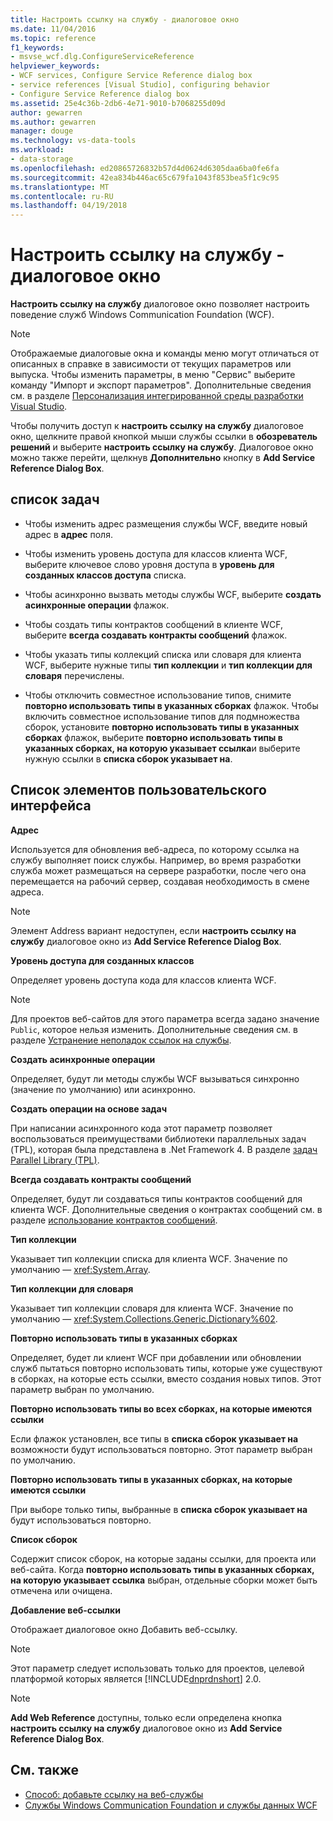```yaml
---
title: Настроить ссылку на службу - диалоговое окно
ms.date: 11/04/2016
ms.topic: reference
f1_keywords:
- msvse_wcf.dlg.ConfigureServiceReference
helpviewer_keywords:
- WCF services, Configure Service Reference dialog box
- service references [Visual Studio], configuring behavior
- Configure Service Reference dialog box
ms.assetid: 25e4c36b-2db6-4e71-9010-b7068255d09d
author: gewarren
ms.author: gewarren
manager: douge
ms.technology: vs-data-tools
ms.workload:
- data-storage
ms.openlocfilehash: ed20865726832b57d4d0624d6305daa6ba0fe6fa
ms.sourcegitcommit: 42ea834b446ac65c679fa1043f853bea5f1c9c95
ms.translationtype: MT
ms.contentlocale: ru-RU
ms.lasthandoff: 04/19/2018
---
```

# <a name="configure-service-reference-dialog-box"></a>Настроить ссылку на службу - диалоговое окно

**Настроить ссылку на службу** диалоговое окно позволяет настроить поведение служб Windows Communication Foundation (WCF).

> [!NOTE]
> Отображаемые диалоговые окна и команды меню могут отличаться от описанных в справке в зависимости от текущих параметров или выпуска. Чтобы изменить параметры, в меню "Сервис" выберите команду "Импорт и экспорт параметров". Дополнительные сведения см. в разделе [Персонализация интегрированной среды разработки Visual Studio](../ide/personalizing-the-visual-studio-ide.md).

Чтобы получить доступ к **настроить ссылку на службу** диалоговое окно, щелкните правой кнопкой мыши службы ссылки в **обозреватель решений** и выберите **настроить ссылку на службу**. Диалоговое окно можно также перейти, щелкнув **Дополнительно** кнопку в **Add Service Reference Dialog Box**.

## <a name="task-list"></a>список задач

- Чтобы изменить адрес размещения службы WCF, введите новый адрес в **адрес** поля.

- Чтобы изменить уровень доступа для классов клиента WCF, выберите ключевое слово уровня доступа в **уровень для созданных классов доступа** списка.

- Чтобы асинхронно вызвать методы службы WCF, выберите **создать асинхронные операции** флажок.

- Чтобы создать типы контрактов сообщений в клиенте WCF, выберите **всегда создавать контракты сообщений** флажок.

- Чтобы указать типы коллекций списка или словаря для клиента WCF, выберите нужные типы **тип коллекции** и **тип коллекции для словаря** перечислены.

- Чтобы отключить совместное использование типов, снимите **повторно использовать типы в указанных сборках** флажок. Чтобы включить совместное использование типов для подмножества сборок, установите **повторно использовать типы в указанных сборках** флажок, выберите **повторно использовать типы в указанных сборках, на которую указывает ссылка**и выберите нужную ссылки в **списка сборок указывает на**.

## <a name="uielement-list"></a>Список элементов пользовательского интерфейса

 **Адрес**

 Используется для обновления веб-адреса, по которому ссылка на службу выполняет поиск службы. Например, во время разработки служба может размещаться на сервере разработки, после чего она перемещается на рабочий сервер, создавая необходимость в смене адреса.

> [!NOTE]
> Элемент Address вариант недоступен, если **настроить ссылку на службу** диалоговое окно из **Add Service Reference Dialog Box**.

 **Уровень доступа для созданных классов**

 Определяет уровень доступа кода для классов клиента WCF.

> [!NOTE]
> Для проектов веб-сайтов для этого параметра всегда задано значение `Public`, которое нельзя изменить. Дополнительные сведения см. в разделе [Устранение неполадок ссылок на службы](../data-tools/troubleshooting-service-references.md).

 **Создать асинхронные операции**

 Определяет, будут ли методы службы WCF вызываться синхронно (значение по умолчанию) или асинхронно.

 **Создать операции на основе задач**

 При написании асинхронного кода этот параметр позволяет воспользоваться преимуществами библиотеки параллельных задач (TPL), которая была представлена в .Net Framework 4. В разделе [задач Parallel Library (TPL)](/dotnet/standard/parallel-programming/task-parallel-library-tpl).

 **Всегда создавать контракты сообщений**

 Определяет, будут ли создаваться типы контрактов сообщений для клиента WCF. Дополнительные сведения о контрактах сообщений см. в разделе [использование контрактов сообщений](/dotnet/framework/wcf/feature-details/using-message-contracts).

 **Тип коллекции**

 Указывает тип коллекции списка для клиента WCF. Значение по умолчанию — <xref:System.Array>.

 **Тип коллекции для словаря**

 Указывает тип коллекции словаря для клиента WCF. Значение по умолчанию — <xref:System.Collections.Generic.Dictionary%602>.

 **Повторно использовать типы в указанных сборках**

 Определяет, будет ли клиент WCF при добавлении или обновлении служб пытаться повторно использовать типы, которые уже существуют в сборках, на которые есть ссылки, вместо создания новых типов. Этот параметр выбран по умолчанию.

 **Повторно использовать типы во всех сборках, на которые имеются ссылки**

 Если флажок установлен, все типы в **списка сборок указывает на** возможности будут использоваться повторно. Этот параметр выбран по умолчанию.

 **Повторно использовать типы в указанных сборках, на которые имеются ссылки**

 При выборе только типы, выбранные в **списка сборок указывает на** будут использоваться повторно.

 **Список сборок**

 Содержит список сборок, на которые заданы ссылки, для проекта или веб-сайта. Когда **повторно использовать типы в указанных сборках, на которую указывает ссылка** выбран, отдельные сборки может быть отмечена или очищена.

 **Добавление веб-ссылки**

 Отображает диалоговое окно Добавить веб-ссылку.

> [!NOTE]
> Этот параметр следует использовать только для проектов, целевой платформой которых является [!INCLUDE[dnprdnshort](../code-quality/includes/dnprdnshort_md.md)] 2.0.

> [!NOTE]
> **Add Web Reference** доступны, только если определена кнопка **настроить ссылку на службу** диалоговое окно из **Add Service Reference Dialog Box**.

## <a name="see-also"></a>См. также

- [Способ: добавьте ссылку на веб-службы](how-to-add-update-or-remove-a-wcf-data-service-reference.md)
- [Службы Windows Communication Foundation и службы данных WCF](../data-tools/configure-service-reference-dialog-box.md)